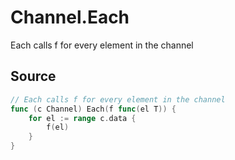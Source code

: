 # Channel.Each

Each calls f for every element in the channel

## Source

```go
// Each calls f for every element in the channel
func (c Channel) Each(f func(el T)) {
	for el := range c.data {
		f(el)
	}
}
```